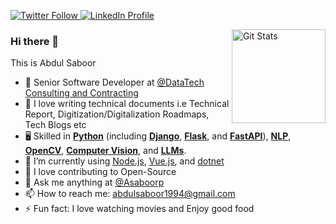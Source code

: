 <p>
  <a href="https://twitter.com/asaboorp">
    <img alt="Twitter Follow" src="https://img.shields.io/badge/Twitter-1DA1F2?style=for-the-badge&logo=twitter&logoColor=white">
  </a>
  
  <a href="https://www.linkedin.com/in/asboorp/">
    <img alt="LinkedIn Profile" src="https://img.shields.io/badge/LinkedIn-0077B5?style=for-the-badge&logo=linkedin&logoColor=white">
  </a>
</p>

<a href="https://github.com/abdulsaboorpk"><img alt="Git Stats" src="https://github-readme-stats.vercel.app/api?username=abdulsaboorpk&show_icons=true&theme=dark" align="right" height="150" /></a>

### Hi there 👋

This is Abdul Saboor

- 🔭 Senior Software Developer at [@DataTech Consulting and Contracting](https://datatech.vip/)
- 📜 I love writing technical documents i.e Technical Report, Digitization/Digitalization Roadmaps, Tech Blogs etc
- 🖥️ Skilled in **[Python](https://www.python.org/)** (including **[Django](https://www.djangoproject.com/)**, **[Flask](https://flask.palletsprojects.com/)**, and **[FastAPI](https://fastapi.tiangolo.com/)**), **[NLP](https://en.wikipedia.org/wiki/Natural_language_processing)**, **[OpenCV](https://opencv.org/)**, **[Computer Vision](https://en.wikipedia.org/wiki/Computer_vision)**, and **[LLMs](https://en.wikipedia.org/wiki/Large_language_model)**.
- 🌱 I’m currently using [Node.js](https://nodejs.org/en), [Vue.js](https://vuejs.org/), and [dotnet](https://dotnet.microsoft.com/en-us/)
- 👯 I love contributing to Open-Source
- 💬 Ask me anything at [@Asaboorp](https://twitter.com/asboorp)
- 📫 How to reach me: [abdulsaboor1994@gmail.com](mailto:abdulsaboor1994@gmail.com)
- ⚡ Fun fact: I love watching movies and Enjoy good food
